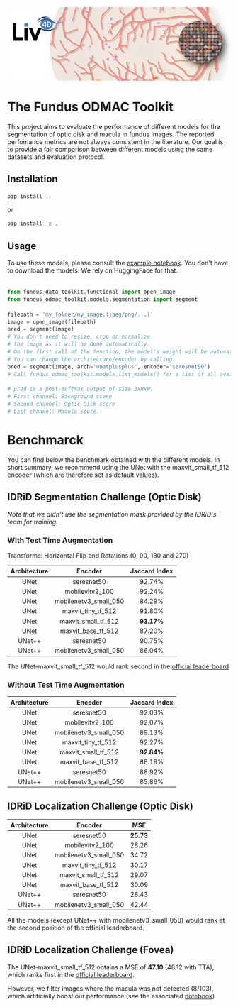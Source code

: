 ![header](imgs/header.png)


# The Fundus ODMAC Toolkit

This project aims to evaluate the performance of different models for the segmentation of optic disk and macula in fundus images. The reported perfomance metrics are not always consistent in the literature. Our goal is to provide a fair comparison between different models using the same datasets and evaluation protocol.


## Installation

```bash
pip install .
```

or
```bash
pip install -e .
```

## Usage

To use these models, please consult the [example notebook](notebooks/test_models.ipynb). You don't have to download the models. We rely on HuggingFace for that.
```python

from fundus_data_toolkit.functional import open_image
from fundus_odmac_toolkit.models.segmentation import segment

filepath = 'my_folder/my_image.(jpeg/png/...)'
image = open_image(filepath)
pred = segment(image) 
# You don't need to resize, crop or normalize 
# the image as it will be done automatically.
# On the first call of the function, the model's weight will be automatically downloaded.
# You can change the architecture/encoder by calling:
pred = segment(image, arch='unetplusplus', encoder='seresnet50')
# Call fundus_odmac_toolkit.models.list_models() for a list of all available models.

# pred is a post-softmax output of size 3xHxW. 
# First channel: Background score
# Second channel: Optic Disk score
# Last channel: Macula score.

```

# Benchmarck
You can find below the benchmark obtained with the different models. In short summary, we recommend using the UNet with the maxvit_small_tf_512 encoder (which are therefore set as default values).
## IDRiD Segmentation Challenge (Optic Disk)

*Note that we didn't use the segmentation mask provided by the IDRiD's team for training.*

### With Test Time Augmentation
Transforms: Horizontal Flip and Rotations (0, 90, 180 and 270)

| Architecture 	|        Encoder        	| Jaccard Index 	|
|:------------:	|:---------------------:	|:-------------:	|
| UNet         	| seresnet50            	| 92.74%        	|
| UNet         	| mobilevitv2_100       	| 92.24%        	|
| UNet         	| mobilenetv3_small_050 	| 84.29%        	|
| UNet         	| maxvit_tiny_tf_512    	| 91.80%        	|
| UNet         	| maxvit_small_tf_512   	| **93.17%**    	|
| UNet         	| maxvit_base_tf_512    	| 87.20%        	|
| UNet++       	| seresnet50            	| 90.75%        	|
| UNet++       	| mobilenetv3_small_050 	| 86.04%        	|


The UNet-maxvit_small_tf_512 would rank second in the [official leaderboard](https://idrid.grand-challenge.org/Leaderboard/)

### Without Test Time Augmentation

| Architecture 	|        Encoder        	| Jaccard Index 	|
|:------------:	|:---------------------:	|:-------------:	|
| UNet         	| seresnet50            	| 92.03%        	|
| UNet         	| mobilevitv2_100       	| 92.07%        	|
| UNet         	| mobilenetv3_small_050 	| 89.13%        	|
| UNet         	| maxvit_tiny_tf_512    	| 92.27%            |
| UNet         	| maxvit_small_tf_512   	| **92.84%**        |
| UNet         	| maxvit_base_tf_512    	| 88.19%        	|
| UNet++       	| seresnet50            	| 88.92%        	|
| UNet++       	| mobilenetv3_small_050 	| 85.86%        	|

## IDRiD Localization Challenge (Optic Disk)


| Architecture 	|        Encoder        	|  MSE  	|
|:------------:	|:---------------------:	|:-----:	|
| UNet         	| seresnet50            	| **25.73**	|
| UNet         	| mobilevitv2_100       	| 28.26 	|
| UNet         	| mobilenetv3_small_050 	| 34.72 	|
| UNet         	| maxvit_tiny_tf_512    	| 30.17 	|
| UNet         	| maxvit_small_tf_512   	| 29.07 	|
| UNet         	| maxvit_base_tf_512    	| 30.09 	|
| UNet++       	| seresnet50            	| 28.43 	|
| UNet++       	| mobilenetv3_small_050 	| 42.44 	|

All the models (except UNet++ with mobilenetv3_small_050) would rank at the second position of the official leaderboard. 
## IDRiD Localization Challenge (Fovea)


The UNet-maxvit_small_tf_512 obtains a MSE of **47.10** (48.12 with TTA), which ranks first in the [official leaderboard](https://idrid.grand-challenge.org/Leaderboard/).


However, we filter images where the macula was not detected (8/103), which artificially boost our performance (see the associated [notebook](notebooks/idrid_eval.ipynb))
